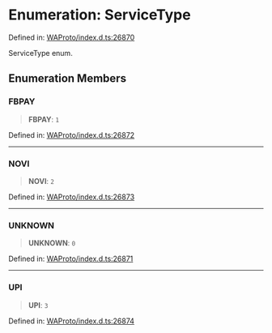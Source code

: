 # Enumeration: ServiceType

Defined in: [WAProto/index.d.ts:26870](https://github.com/Fokusdotid/Baileys/blob/6a8e2076fa4119b2d5152250d579a4fbed394533/WAProto/index.d.ts#L26870)

ServiceType enum.

## Enumeration Members

### FBPAY

> **FBPAY**: `1`

Defined in: [WAProto/index.d.ts:26872](https://github.com/Fokusdotid/Baileys/blob/6a8e2076fa4119b2d5152250d579a4fbed394533/WAProto/index.d.ts#L26872)

***

### NOVI

> **NOVI**: `2`

Defined in: [WAProto/index.d.ts:26873](https://github.com/Fokusdotid/Baileys/blob/6a8e2076fa4119b2d5152250d579a4fbed394533/WAProto/index.d.ts#L26873)

***

### UNKNOWN

> **UNKNOWN**: `0`

Defined in: [WAProto/index.d.ts:26871](https://github.com/Fokusdotid/Baileys/blob/6a8e2076fa4119b2d5152250d579a4fbed394533/WAProto/index.d.ts#L26871)

***

### UPI

> **UPI**: `3`

Defined in: [WAProto/index.d.ts:26874](https://github.com/Fokusdotid/Baileys/blob/6a8e2076fa4119b2d5152250d579a4fbed394533/WAProto/index.d.ts#L26874)
